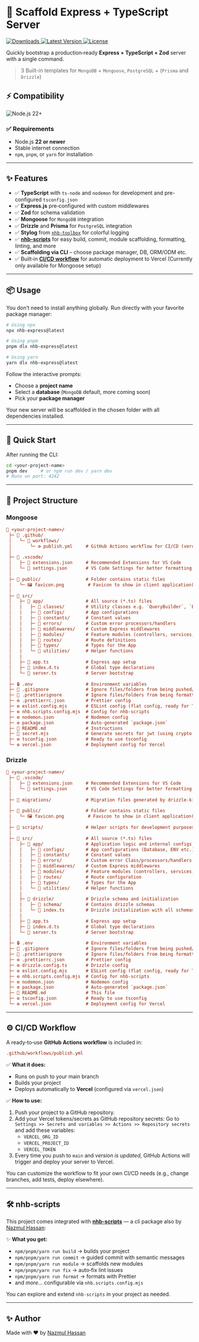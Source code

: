 # 🚀 Scaffold Express + TypeScript Server

<p>
  <a href="https://www.npmjs.com/package/nhb-express" aria-label="Downloads">
    <img src="https://img.shields.io/npm/dm/nhb-express.svg?label=DOWNLOADS&style=flat&color=red&logo=npm" alt="Downloads" />
  </a>
  <a href="https://www.npmjs.com/package/nhb-express" aria-label="Version">
    <img src="https://img.shields.io/npm/v/nhb-express.svg?label=nhb-express&style=flat&color=teal&logo=npm" alt="Latest Version" />
  </a>
  <a href="https://www.npmjs.com/package/nhb-express" aria-label="License">
    <img src="https://img.shields.io/npm/l/nhb-express.svg?label=LICENSE&style=flat&color=orange&logo=open-source-initiative" alt="License" />
  </a>
</p>

Quickly bootstrap a production‑ready **Express + TypeScript + Zod** server with a single command.

> 3 Built-in templates for `MongoDB` + `Mongoose`, `PostgreSQL` + (`Prisma` and `Drizzle`)

## ⚡ Compatibility

<img src="https://img.shields.io/badge/Node.js-Version%2022+-teal?style=flat&logo=node.js&logoColor=green" alt="Node.js 22+" />

### ✅ Requirements

- Node.js **22 or newer**
- Stable internet connection
- `npm`, `pnpm`, or `yarn` for installation

---

## ✨ Features

- ✅ **TypeScript** with `ts-node` and `nodemon` for development and pre-configured `tsconfig.json`
- ✅ **Express.js** pre‑configured with custom middlewares
- ✅ **Zod** for schema validation
- ✅ **Mongoose** for `MongoDB` integration
- ✅ **Drizzle** and **Prisma** for `PostgreSQL` integration
- ✅ **Stylog** from [`nhb-toolbox`](https://toolbox.nazmul-nhb.dev/docs/utilities/misc/stylog) for colorful logging
- ✅ **[nhb-scripts](https://www.npmjs.com/package/nhb-scripts)** for easy build, commit, module scaffolding, formatting, linting, and more
- ✅ **Scaffolding via CLI** – choose package manager, DB, ORM/ODM etc.
- ✅ Built‑in [**CI/CD workflow**](#️-cicd-workflow) for automatic deployment to Vercel (Currently only available for Mongoose setup)

---

## 📦 Usage

You don’t need to install anything globally. Run directly with your favorite package manager:

```bash
# Using npx
npx nhb-express@latest

# Using pnpm
pnpm dlx nhb-express@latest

# Using yarn
yarn dlx nhb-express@latest
```

Follow the interactive prompts:

- Choose a **project name**
- Select a **database** (`MongoDB` default, more coming soon)
- Pick your **package manager**

Your new server will be scaffolded in the chosen folder with all dependencies installed.

---

## 🚀 Quick Start

After running the CLI:

```bash
cd <your-project-name>
pnpm dev     # or npm run dev / yarn dev
# Runs on port: 4242
```

---

## 📁 Project Structure

### Mongoose

```ini
📁 <your-project-name>/
 ├─ 📁 .github/
 │   └─ 📁 workflows/
 │       └─ ⚙️ publish.yml     # GitHub Actions workflow for CI/CD (vercel deployment) 
 │
 ├─ 📁 .vscode/
 │   ├─ 📄 extensions.json     # Recommended Extensions for VS Code
 │   └─ 📄 settings.json       # VS Code Settings for better formatting
 │
 ├─ 📁 public/                 # Folder contains static files
 |   └─ 🖼️ favicon.png         # Favicon to show in client application(s) if supported, e.g. Browsers
 │
 ├─ 📁 src/
 │   ├─ 📁 app/                # All source (*.ts) files
 │   |   ├─ 📁 classes/        # Utility classes e.g. `QueryBuilder`, `ErrorWihStatus`
 │   |   ├─ 📁 configs/        # App configurations
 │   |   ├─ 📁 constants/      # Constant values
 │   |   ├─ 📁 errors/         # Custom error processors/handlers
 │   |   ├─ 📁 middlewares/    # Custom Express middlewares
 │   |   ├─ 📁 modules/        # Feature modules (controllers, services, etc.)
 │   |   ├─ 📁 routes/         # Route definitions
 │   |   ├─ 📁 types/          # Types for the App
 │   |   └─ 📁 utilities/      # Helper functions
 │   |
 │   ├─ 📄 app.ts              # Express app setup
 │   ├─ 📄 index.d.ts          # Global type declarations
 │   └─ 📄 server.ts           # Server bootstrap
 │
 ├─ 🔒 .env                    # Environment variables
 ├─ 🚫 .gitignore              # Ignore files/folders from being pushed/committed
 ├─ 🚫 .prettierignore         # Ignore files/folders from being formatted with prettier
 ├─ ⚙️ .prettierrc.json        # Prettier config
 ├─ ⚙️ eslint.config.mjs       # ESLint config (flat config, ready for TS)
 ├─ ⚙️ nhb.scripts.config.mjs  # Config for nhb-scripts
 ├─ ⚙️ nodemon.json            # Nodemon config
 ├─ ⚙️ package.json            # Auto-generated `package.json`
 ├─ 📃 README.md               # Instructions
 ├─ 📄 secret.mjs              # Generate secrets for jwt (using crypto module, just run in cli: node pnpm/npm/yarn run secret)
 ├─ ⚙️ tsconfig.json           # Ready to use tsconfig
 └─ ⚙️ vercel.json             # Deployment config for Vercel
```

### Drizzle

```ini
📁 <your-project-name>/
 ├─ 📁 .vscode/
 │   ├─ 📄 extensions.json     # Recommended Extensions for VS Code
 │   └─ 📄 settings.json       # VS Code Settings for better formatting
 │
 ├─ 📁 migrations/             # Migration files generated by drizzle-kit 
 │
 ├─ 📁 public/                 # Folder contains static files
 |   └─ 🖼️ favicon.png         # Favicon to show in client application(s) if supported, e.g. Browsers
 │
 ├─ 📁 scripts/                # Helper scripts for development purposes
 │
 ├─ 📁 src/                    # All source (*.ts) files
 │   ├─ 📁 app/                # Application logic and internal configs
 │   |   ├─ 📁 configs/        # App configurations (Database, ENV etc.)
 │   |   ├─ 📁 constants/      # Constant values
 │   |   ├─ 📁 errors/         # Custom error Class/processors/handlers
 │   |   ├─ 📁 middlewares/    # Custom Express middlewares
 │   |   ├─ 📁 modules/        # Feature modules (controllers, services, etc.)
 │   |   ├─ 📁 routes/         # Route configuration
 │   |   ├─ 📁 types/          # Types for the App
 │   |   └─ 📁 utilities/      # Helper functions
 │   |
 │   ├─ 📁 drizzle/            # Drizzle schema and initialization
 │   |   ├─ 📁 schema/         # Contains drizzle schemas
 │   |   └─ 📄 index.ts        # Drizzle initialization with all schemas
 │   |
 │   ├─ 📄 app.ts              # Express app setup
 │   ├─ 📄 index.d.ts          # Global type declarations
 │   └─ 📄 server.ts           # Server bootstrap
 │
 ├─ 🔒 .env                    # Environment variables
 ├─ 🚫 .gitignore              # Ignore files/folders from being pushed/committed
 ├─ 🚫 .prettierignore         # Ignore files/folders from being formatted with prettier
 ├─ ⚙️ .prettierrc.json        # Prettier config
 ├─ ⚙️ drizzle.config.ts       # Drizzle config
 ├─ ⚙️ eslint.config.mjs       # ESLint config (flat config, ready for TS)
 ├─ ⚙️ nhb.scripts.config.mjs  # Config for nhb-scripts
 ├─ ⚙️ nodemon.json            # Nodemon config
 ├─ ⚙️ package.json            # Auto-generated `package.json`
 ├─ 📃 README.md               # This file
 ├─ ⚙️ tsconfig.json           # Ready to use tsconfig
 └─ ⚙️ vercel.json             # Deployment config for Vercel
```

---

## ⚙️ CI/CD Workflow

A ready‑to‑use **GitHub Actions workflow** is included in:

```ini
.github/workflows/publish.yml
```

✅ **What it does:**

- Runs on push to your main branch
- Builds your project
- Deploys automatically to **Vercel** (configured via `vercel.json`)

✅ **How to use:**

1. Push your project to a GitHub repository.
2. Add your Vercel tokens/secrets as GitHub repository secrets:
    Go to `Settings >> Secrets and variables >> Actions >> Repository secrets` and add these variables:
    - `VERCEL_ORG_ID`
    - `VERCEL_PROJECT_ID`
    - `VERCEL_TOKEN`
3. Every time you push to `main` and _version is updated_, GitHub Actions will trigger and deploy your server to Vercel.

You can customize the workflow to fit your own CI/CD needs (e.g., change branches, add tests, deploy elsewhere).

---

## 🛠️ nhb-scripts

This project comes integrated with **[nhb-scripts](https://www.npmjs.com/package/nhb-scripts)** — a cli package also by [Nazmul Hassan](https://github.com/nazmul-nhb):

✨ **What you get:**

- `npm/pnpm/yarn run build` → builds your project
- `npm/pnpm/yarn run commit` → guided commit with semantic messages
- `npm/pnpm/yarn run module` → scaffolds new modules
- `npm/pnpm/yarn run fix` → auto‑fix lint issues
- `npm/pnpm/yarn run format` → formats with Prettier
- and _more…_ configurable via `nhb.scripts.config.mjs`

You can explore and extend `nhb-scripts` in your project as needed.

---

## ✨ Author

Made with ❤️ by [Nazmul Hassan](https://github.com/nazmul-nhb)
